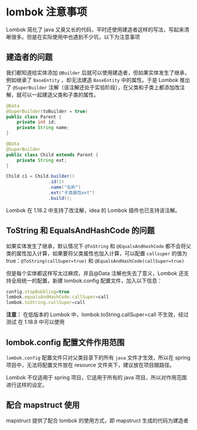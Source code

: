 # lombok 注意事项

Lombok 简化了 java 又臭又长的代码，平时还使用建造者这样的写法，写起来清晰很多。但是在实际使用中也遇到不少坑，以下为注意事项

## 建造者的问题

我们都知道给实体添加 `@Builder` 后就可以使用建造者，但如果实体发生了继承，例如继承了 `BaseEntity` ，却无法建造 `BaseEntity` 中的属性。于是 Lombok 推出了 `@SuperBuilder` 注解（该注解还处于实验阶段），在父类和子类上都添加改注解，就可以一起建造父类和子类的属性。

```java
@Data
@SuperBuilder(toBuilder = true)
public class Parent {
    private int id;
    private String name;
}

@Data
@SuperBuilder
public class Child extends Parent {
    private String ext;
}

Child c1 = Child.builder()
                .id(1)
                .name("名称")
                .ext("子类属性ext")
                .build();
```

Lombok 在 1.18.2 中支持了改注解，idea 的 Lombok 插件也已支持该注解。

## ToString 和 EqualsAndHashCode 的问题

如果实体发生了继承，默认情况下 `@ToString` 和 `@EqualsAndHashCode` 都不会将父类的属性加入计算，如果要将父类属性也加入计算，可以配置 `callsuper` 的值为 true：`@ToString(callSuper=true)` 和 `@EqualsAndHashCode(callSuper=true)`

但是每个实体都这样写太过麻烦，并且@Data 注解也失去了意义，Lombok 还支持全局统一的配置，新建 lombok.config 配置文件，加入以下信息：

```js
config.stopBubbling=true
lombok.equalsAndHashCode.callSuper=call
lombok.toString.callSuper=call
```

**注意：** 在低版本的 Lombok 中，lombok.toString.callSuper=call 不生效，经过测试 在 1.18.8 中可以使用

## lombok.config 配置文件作用范围

`lombok.config` 配置文件只对父类目录下的所有 `java` 文件才生效，所以在 spring 项目中，无法将配置文件放在 resource 文件夹下，建议放在项目跟路径。

Lombok 不仅适用于 spring 项目，它适用于所有的 java 项目，所以对作用范围进行这样的设定。

## 配合 mapstruct 使用

mapstruct 提供了配合 lombok 的使用方式，即 mapstruct 生成的代码为建造者
